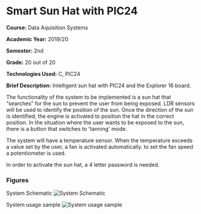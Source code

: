 # Smart Sun Hat with PIC24

**Course:** Data Aquisition Systems

**Academic Year:** 2019/20

**Semester:** 2nd

**Grade:** 20 out of 20

**Technologies Used:** C, PIC24

**Brief Description:** Intelligent sun hat with PIC24 and the Explorer 16 board.

The functionality of the system to be implemented is a sun hat that “searches” for the sun to prevent the user from being exposed. LDR sensors will be used to identify the position of the sun. Once the direction of the sun is identified, the engine is activated to position the hat in the correct position. In the situation where the user wants to be exposed to the sun, there is a button that switches to 'tanning' mode.

The system will have a temperature sensor. When the temperature exceeds a value set by the user, a fan is activated automatically. to set the fan speed a potentiometer is used.

In order to activate the sun hat, a 4 letter password is needed.

### Figures

System Schematic
![System Schematic](https://github.com/PedroPPereira/Smart-Sun-Hat-With-PIC24/assets/46992334/1771f49a-5acd-4724-b773-f84e2d24aec0)

System usage sample
![System usage sample](https://github.com/PedroPPereira/Smart-Sun-Hat-With-PIC24/assets/46992334/a006f01b-0474-465c-81f1-f8dccd8e33e3)
